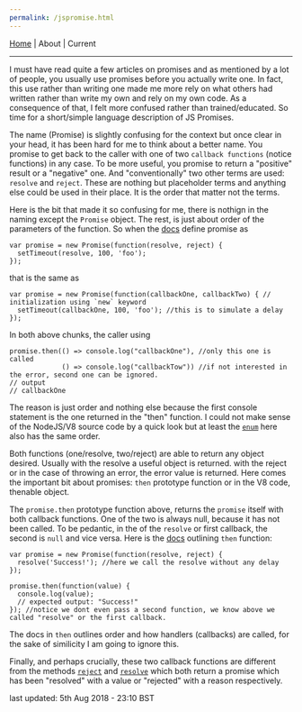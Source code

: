 ```yaml
---
permalink: /jspromise.html
---
```

[Home](https://layik.github.io) | About | Current
<hr/>

I must have read quite a few articles on promises and as mentioned by a lot of people, you usually use promises before you actually write one. In fact, this use rather than writing one made me more rely on what others had written rather than write my own and rely on my own code. As a consequence of that, I felt more confused rather than trained/educated. So time for a short/simple language description of JS Promises.

The name (Promise) is slightly confusing for the context but once clear in your head, it has been hard for me to think about a better name. You promise to get back to the caller with one of two `callback functions` (notice functions) in any case. To be more useful, you promise to return a "positive" result or a "negative" one. And "conventionally" two other terms are used: `resolve` and `reject`. These are nothing but placeholder terms and anything else could be used in their place. It is the order that matter not the terms.

Here is the bit that made it so confusing for me, there is nothign in the naming except the `Promise` object. The rest, is just about order of the parameters of the function. So when the [docs](https://developer.mozilla.org/en-US/docs/Web/JavaScript/Reference/Global_Objects/Promise) define promise as

```{js}
var promise = new Promise(function(resolve, reject) {
  setTimeout(resolve, 100, 'foo');
});
```
that is the same as 
```{js}
var promise = new Promise(function(callbackOne, callbackTwo) { // initialization using `new` keyword
  setTimeout(callbackOne, 100, 'foo'); //this is to simulate a delay
});
```
In both above chunks, the caller using 
```{js}
promise.then(() => console.log("callbackOne"), //only this one is called 
             () => console.log("callbackTow")) //if not interested in the error, second one can be ignored.
// output 
// callbackOne
```
The reason is just order and nothing else because the first console statement is the one returned in the "then" function. I could not make sense of the NodeJS/V8 source code by a quick look but at least the [`enum`](https://github.com/nodejs/node/blob/master/deps/v8/src/objects/promise.h#L136) here also has the same order. 

Both functions (one/resolve, two/reject) are able to return any object desired. Usually with the resolve a useful object is returned. with the reject or in the case of throwing an error, the error value is returned. Here comes the important bit about promises: `then` prototype function or in the V8 code, thenable object.

The `promise.then` prototype function above, returns the `promise` itself with both callback functions. One of the two is always null, because it has not been called. To be pedantic, in the of the `resolve` or first callback, the second is `null` and vice versa. Here is the [docs](https://developer.mozilla.org/en-US/docs/Web/JavaScript/Reference/Global_Objects/Promise/then) outlining `then` function:

```{js}
var promise = new Promise(function(resolve, reject) {
  resolve('Success!'); //here we call the resolve without any delay
});

promise.then(function(value) {
  console.log(value);
  // expected output: "Success!"
}); //notice we dont even pass a second function, we know above we called "resolve" or the first callback.
```
The docs in `then` outlines order and how handlers (callbacks) are called, for the sake of similicity I am going to ignore this.

Finally, and perhaps crucially, these two callback functions are different from the methods [`reject`](https://developer.mozilla.org/en-US/docs/Web/JavaScript/Reference/Global_Objects/Promise/reject) and [`resolve`](https://developer.mozilla.org/en-US/docs/Web/JavaScript/Reference/Global_Objects/Promise/resolve) which both return a promise which has been "resolved" with a value or "rejected" with a reason respectively. 


last updated: 5th Aug 2018 - 23:10 BST
